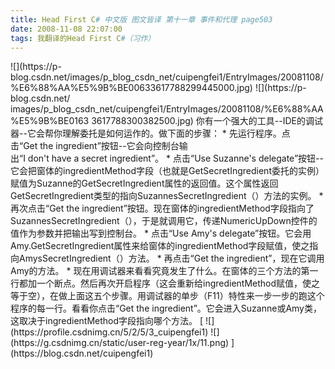 ```yaml
---
title: Head First C# 中文版 图文皆译 第十一章 事件和代理 page503
date: 2008-11-08 22:07:00
tags: 我翻译的Head First C#（习作）
---
```

<?xml:namespace prefix = o ns = "urn:schemas-microsoft-com:office:office" />

![](https://p-blog.csdn.net/images/p_blog_csdn_net/cuipengfei1/EntryImages/20081108/%E6%88%AA%E5%9B%BE00633617788299445000.jpg) ![](https://p-blog.csdn.net/
images/p_blog_csdn_net/cuipengfei1/EntryImages/20081108/%E6%88%AA%E5%9B%BE0163
3617788300382500.jpg)

你有一个强大的工具--IDE的调试器--它会帮你理解委托是如何运作的。做下面的步骤：

*  先运行程序。点击“Get the ingredient”按钮--它会向控制台输出“I don't have a secret ingredient”。 

*  点击“Use Suzanne's delegate”按钮--它会把窗体的ingredientMethod字段（也就是GetSecretIngredient委托的实例）赋值为Suzanne的GetSecretIngredient属性的返回值。这个属性返回GetSecretIngredient类型的指向SuzannesSecretIngredient（）方法的实例。 

*  再次点击“Get the ingredient”按钮。现在窗体的ingredientMethod字段指向了SuzannesSecretIngredient（），于是就调用它，传递NumericUpDown控件的值作为参数并把输出写到控制台。 

*  点击“Use Amy's delegate”按钮。它会用Amy.GetSecretIngredient属性来给窗体的ingredientMethod字段赋值，使之指向AmysSecretIngredient（）方法。 

*  再点击“Get the ingredient”，现在它调用Amy的方法。 

*  现在用调试器来看看究竟发生了什么。在窗体的三个方法的第一行都加一个断点。然后再次开启程序（这会重新给ingredientMethod赋值，使之等于空），在做上面这五个步骤。用调试器的单步（F11）特性来一步一步的跑这个程序的每一行。看看你点击“Get the ingredient”。它会进入Suzanne或Amy类，这取决于ingredientMethod字段指向哪个方法。 



[ ![](https://profile.csdnimg.cn/5/2/5/3_cuipengfei1)
![](https://g.csdnimg.cn/static/user-reg-year/1x/11.png)
](https://blog.csdn.net/cuipengfei1)





